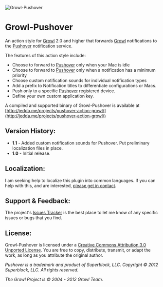 ![Growl-Pushover](http://jedda.me/wp-content/uploads/2012/11/GrowlPushover.png)

Growl-Pushover
=========================

An action style for [Growl](http://growl.info/) 2.0 and higher that forwards [Growl](http://growl.info/) notifications to the [Pushover](http://pushover.net/) notification service.

The features of this action style include:

*   Choose to forward to [Pushover](http://pushover.net/) only when your Mac is idle
*   Choose to forward to [Pushover](http://pushover.net/) only when a notification has a minimum priority
*   Choose custom notification sounds for individual notification types
*   Add a prefix to Notification titles to differentiate configurations or Macs.
*   Push only to a specific [Pushover](http://pushover.net/) registered device.
*   Define your own custom application key.

A compiled and supported binary of Growl-Pushover is available at [http://jedda.me/projects/pushover-action-growl/](http://jedda.me/projects/pushover-action-growl/)

Version History:
--------

* **1.1** - Added custom notification sounds for Pushover. Put preliminary localization files in place.
* **1.0** - Initial release.

Localization:
--------

I am seeking help to localize this plugin into common languages. If you can help with this, and are interested, [please get in contact](http://jedda.me/contact-jedda/).

Support & Feedback:
--------

The project's [Issues Tracker](https://github.com/jedda/Growl-Pushover/issues) is the best place to let me know of any specific issues or bugs that you find.

License:
--------

Growl-Pushover is licensed under a [Creative Commons Attribution 3.0 Unported License](http://creativecommons.org/licenses/by/3.0/deed.en_US). You are free to copy, distribute, transmit, or adapt the work, as long as you attribute the original author.

*Pushover is a trademark and product of Superblock, LLC. Copyright © 2012 Superblock, LLC. All rights reserved.*

*The Growl Project is © 2004 - 2012 Growl Team.*